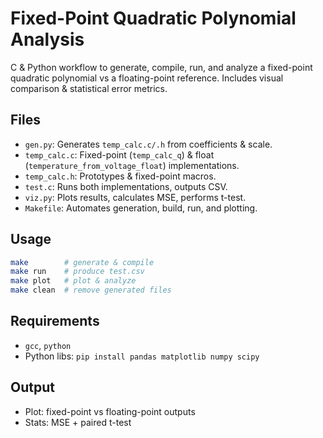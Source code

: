 # Fixed-Point Quadratic Polynomial Analysis
C & Python workflow to generate, compile, run, and analyze a fixed-point quadratic polynomial vs a floating-point reference. Includes visual comparison & statistical error metrics.

## Files
- `gen.py`: Generates `temp_calc.c/.h` from coefficients & scale.
- `temp_calc.c`: Fixed-point (`temp_calc_q`) & float (`temperature_from_voltage_float`) implementations.
- `temp_calc.h`: Prototypes & fixed-point macros.
- `test.c`: Runs both implementations, outputs CSV.
- `viz.py`: Plots results, calculates MSE, performs t-test.
- `Makefile`: Automates generation, build, run, and plotting.

## Usage
```bash
make        # generate & compile
make run    # produce test.csv
make plot   # plot & analyze
make clean  # remove generated files
```

## Requirements
- `gcc`, `python`
- Python libs: `pip install pandas matplotlib numpy scipy`

## Output
- Plot: fixed-point vs floating-point outputs
- Stats: MSE + paired t-test
